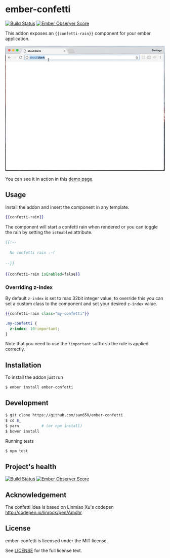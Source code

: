 # ember-confetti
[![Build Status](https://travis-ci.org/san650/ember-confetti.svg?branch=master)](https://travis-ci.org/san650/ember-confetti)
[![Ember Observer Score](https://emberobserver.com/badges/ember-confetti.svg)](https://emberobserver.com/addons/ember-confetti)

This addon exposes an `{{confetti-rain}}` component for your ember application.

![Sample](./confetti.gif)

You can see it in action in this [demo page](https://san650.github.io/ember-confetti/).

## Usage

Install the addon and insert the component in any template.

```hbs
{{confetti-rain}}
```

The component will start a confetti rain when rendered or you can toggle the rain by setting the `isEnabled` attribute.

```hbs
{{!--

  No confetti rain :-(

--}}

{{confetti-rain isEnabled=false}}
```

### Overriding z-index

By default `z-index` is set to max 32bit integer value, to override this you can set a custom class to the component and set your desired `z-index` value.

```hbs
{{confetti-rain class="my-confetti"}}
```

```css
.my-confetti {
  z-index: 10!important;
}
```

Note that you need to use the `!important` suffix so the rule is applied correctly.

## Installation

To install the addon just run

```
$ ember install ember-confetti
```

## Development

```sh
$ git clone https://github.com/san650/ember-confetti
$ cd $_
$ yarn          # (or npm install)
$ bower install
```

Running tests

```sh
$ npm test
```

## Project's health

[![Build Status](https://travis-ci.org/san650/ember-confetti.svg?branch=master)](https://travis-ci.org/san650/ember-confetti)
[![Ember Observer Score](https://emberobserver.com/badges/ember-confetti.svg)](https://emberobserver.com/addons/ember-confetti)

## Acknowledgement

The confetti idea is based on Linmiao Xu's codepen http://codepen.io/linrock/pen/Amdhr

## License

ember-confetti is licensed under the MIT license.

See [LICENSE](./LICENSE) for the full license text.
